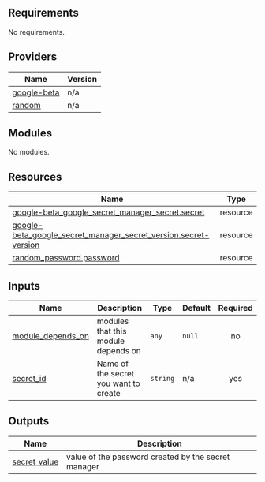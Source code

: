 ## Requirements

No requirements.

## Providers

| Name | Version |
|------|---------|
| <a name="provider_google-beta"></a> [google-beta](#provider\_google-beta) | n/a |
| <a name="provider_random"></a> [random](#provider\_random) | n/a |

## Modules

No modules.

## Resources

| Name | Type |
|------|------|
| [google-beta_google_secret_manager_secret.secret](https://registry.terraform.io/providers/hashicorp/google-beta/latest/docs/resources/google_secret_manager_secret) | resource |
| [google-beta_google_secret_manager_secret_version.secret-version](https://registry.terraform.io/providers/hashicorp/google-beta/latest/docs/resources/google_secret_manager_secret_version) | resource |
| [random_password.password](https://registry.terraform.io/providers/hashicorp/random/latest/docs/resources/password) | resource |

## Inputs

| Name | Description | Type | Default | Required |
|------|-------------|------|---------|:--------:|
| <a name="input_module_depends_on"></a> [module\_depends\_on](#input\_module\_depends\_on) | modules that this module depends on | `any` | `null` | no |
| <a name="input_secret_id"></a> [secret\_id](#input\_secret\_id) | Name of the secret you want to create | `string` | n/a | yes |

## Outputs

| Name | Description |
|------|-------------|
| <a name="output_secret_value"></a> [secret\_value](#output\_secret\_value) | value of the password created by the secret manager |
